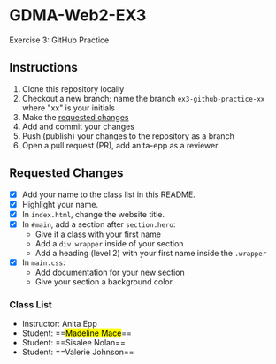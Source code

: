 # GDMA-Web2-EX3
Exercise 3: GitHub Practice

## Instructions
1. Clone this repository locally
2. Checkout a new branch; name the branch `ex3-github-practice-xx` where "xx" is your initials
3. Make the [requested changes](#requested-changes)
4. Add and commit your changes
5. Push (publish) your changes to the repository as a branch
6. Open a pull request (PR), add anita-epp as a reviewer

## Requested Changes
- [x] Add your name to the class list in this README.
- [x] Highlight your name.
- [x] In `index.html`, change the website title.
- [x] In `#main`, add a section after `section.hero`:
   - Give it a class with your first name
   - Add a `div.wrapper` inside of your section
   - Add a heading (level 2) with your first name inside the `.wrapper`
- [x] In `main.css`:
   - Add documentation for your new section
   - Give your section a background color

### Class List
- Instructor: Anita Epp
- Student: ==<mark>Madeline Mace</mark>==
- Student: ==Sisalee Nolan==
- Student: ==Valerie Johnson==
